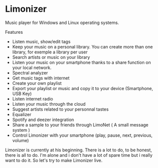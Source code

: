 Limonizer
=========

Music player for Windows and Linux operating systems.

Features
- Listen music, show/edit tags
- Keep your music on a personal library. You can create more than one library, for exemple a library per user
- Search artists or music on your library
- Listen your music on your smartphone thanks to a share function on your local network.
- Spectral analyzer
- Get music tags with internet
- Create your own playlist
- Export your playlist or music and copy it to your device (Smartphone, USB Key)
- Listen internet radio
- Listen your music through the cloud
- Suggest artists related to your personnal tastes
- Equalizer
- Spotify and deezer integration
- Share a sample to your friends through LimoNet ( A small message system )
- Control Limonizer with your smartphone (play, pause, next, previous, volume)

Limonizer is currently at his beginning. There is a lot to do, to be honest, there is all to do. I'm alone and i don't have a lot of spare time but i really want to do it. So let's try to make Limonizer live.
